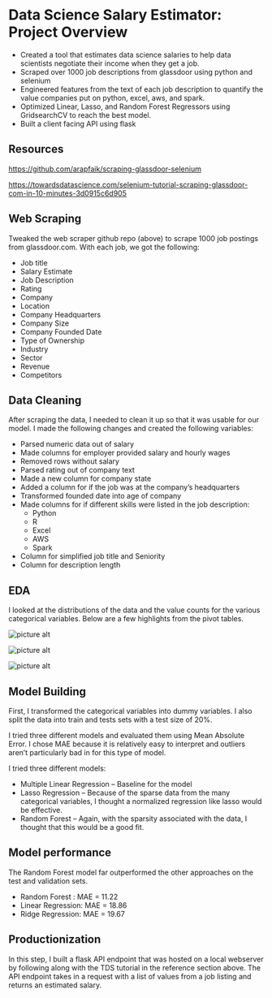 # Data Science Salary Estimator: Project Overview
* Created a tool that estimates data science salaries to help data scientists negotiate their income when they get a job.
* Scraped over 1000 job descriptions from glassdoor using python and selenium
* Engineered features from the text of each job description to quantify the value companies put on python, excel, aws, and spark.
* Optimized Linear, Lasso, and Random Forest Regressors using GridsearchCV to reach the best model.
* Built a client facing API using flask


## Resources

https://github.com/arapfaik/scraping-glassdoor-selenium

https://towardsdatascience.com/selenium-tutorial-scraping-glassdoor-com-in-10-minutes-3d0915c6d905

## Web Scraping
 Tweaked the web scraper github repo (above) to scrape 1000 job postings from glassdoor.com. With each job, we got the following:

* Job title
* Salary Estimate
* Job Description
* Rating
* Company
* Location
* Company Headquarters
* Company Size
* Company Founded Date
* Type of Ownership
* Industry
* Sector
* Revenue
* Competitors

## Data Cleaning
 After scraping the data, I needed to clean it up so that it was usable for our model. I made the following changes and created the following variables:

* Parsed numeric data out of salary
* Made columns for employer provided salary and hourly wages
* Removed rows without salary
* Parsed rating out of company text
* Made a new column for company state
* Added a column for if the job was at the company’s headquarters
* Transformed founded date into age of company
* Made columns for if different skills were listed in the job description:
  * Python
  * R
  * Excel
  * AWS
  * Spark
* Column for simplified job title and Seniority
* Column for description length

## EDA
  I looked at the distributions of the data and the value counts for the various categorical variables. Below are a few highlights from the pivot tables.

![picture alt](https://github.com/PlayingNumbers/ds_salary_proj/blob/master/salary_by_job_title.PNG "Title is optional")

![picture alt](https://github.com/PlayingNumbers/ds_salary_proj/blob/master/positions_by_state.png "Title is optional")

![picture alt](https://github.com/PlayingNumbers/ds_salary_proj/blob/master/correlation_visual.png
 "Title is optional")

## Model Building
First, I transformed the categorical variables into dummy variables. I also split the data into train and tests sets with a test size of 20%.

I tried three different models and evaluated them using Mean Absolute Error. I chose MAE because it is relatively easy to interpret and outliers aren’t particularly bad in for this type of model.

I tried three different models:

* Multiple Linear Regression – Baseline for the model
* Lasso Regression – Because of the sparse data from the many categorical variables, I thought a normalized regression like lasso would be effective.
* Random Forest – Again, with the sparsity associated with the data, I thought that this would be a good fit.

## Model performance
The Random Forest model far outperformed the other approaches on the test and validation sets.

* Random Forest : MAE = 11.22
* Linear Regression: MAE = 18.86
* Ridge Regression: MAE = 19.67

## Productionization
In this step, I built a flask API endpoint that was hosted on a local webserver by following along with the TDS tutorial in the reference section above. The API endpoint takes in a request with a list of values from a job listing and returns an estimated salary.

